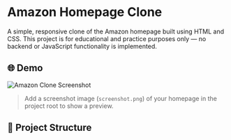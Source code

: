 # Amazon Homepage Clone

A simple, responsive clone of the Amazon homepage built using HTML and CSS. This project is for educational and practice purposes only — no backend or JavaScript functionality is implemented.

## 🌐 Demo

![Amazon Clone Screenshot](screenshot.png)

> Add a screenshot image (`screenshot.png`) of your homepage in the project root to show a preview.

## 📁 Project Structure

